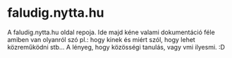 # faludig.nytta.hu
A faludig.nytta.hu oldal repoja. Ide majd kéne valami dokumentáció féle amiben van olyanról szó pl.: hogy kinek és miért szól, hogy lehet közreműködni stb... A lényeg, hogy közösségi tanulás, vagy vmi ilyesmi. :D
